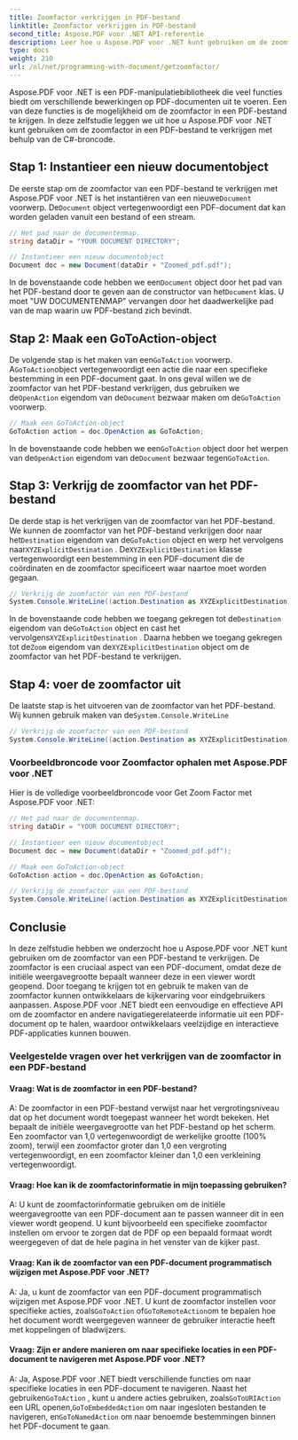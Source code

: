 ```yaml
---
title: Zoomfactor verkrijgen in PDF-bestand
linktitle: Zoomfactor verkrijgen in PDF-bestand
second_title: Aspose.PDF voor .NET API-referentie
description: Leer hoe u Aspose.PDF voor .NET kunt gebruiken om de zoomfactor in een PDF-bestand te krijgen met deze stapsgewijze handleiding.
type: docs
weight: 210
url: /nl/net/programming-with-document/getzoomfactor/
---
```

Aspose.PDF voor .NET is een PDF-manipulatiebibliotheek die veel functies biedt om verschillende bewerkingen op PDF-documenten uit te voeren. Een van deze functies is de mogelijkheid om de zoomfactor in een PDF-bestand te krijgen. In deze zelfstudie leggen we uit hoe u Aspose.PDF voor .NET kunt gebruiken om de zoomfactor in een PDF-bestand te verkrijgen met behulp van de C#-broncode.


## Stap 1: Instantieer een nieuw documentobject

 De eerste stap om de zoomfactor van een PDF-bestand te verkrijgen met Aspose.PDF voor .NET is het instantiëren van een nieuwe`Document` voorwerp. De`Document` object vertegenwoordigt een PDF-document dat kan worden geladen vanuit een bestand of een stream.

```csharp
// Het pad naar de documentenmap.
string dataDir = "YOUR DOCUMENT DIRECTORY";

// Instantieer een nieuw documentobject
Document doc = new Document(dataDir + "Zoomed_pdf.pdf");
```

 In de bovenstaande code hebben we een`Document` object door het pad van het PDF-bestand door te geven aan de constructor van het`Document` klas. U moet "UW DOCUMENTENMAP" vervangen door het daadwerkelijke pad van de map waarin uw PDF-bestand zich bevindt.

## Stap 2: Maak een GoToAction-object

 De volgende stap is het maken van een`GoToAction` voorwerp. A`GoToAction`object vertegenwoordigt een actie die naar een specifieke bestemming in een PDF-document gaat. In ons geval willen we de zoomfactor van het PDF-bestand verkrijgen, dus gebruiken we de`OpenAction` eigendom van de`Document` bezwaar maken om de`GoToAction` voorwerp.

```csharp
// Maak een GoToAction-object
GoToAction action = doc.OpenAction as GoToAction;
```

 In de bovenstaande code hebben we een`GoToAction` object door het werpen van de`OpenAction` eigendom van de`Document` bezwaar tegen`GoToAction`.

## Stap 3: Verkrijg de zoomfactor van het PDF-bestand

 De derde stap is het verkrijgen van de zoomfactor van het PDF-bestand. We kunnen de zoomfactor van het PDF-bestand verkrijgen door naar het`Destination` eigendom van de`GoToAction` object en werp het vervolgens naar`XYZExplicitDestination` . De`XYZExplicitDestination` klasse vertegenwoordigt een bestemming in een PDF-document die de coördinaten en de zoomfactor specificeert waar naartoe moet worden gegaan.

```csharp
// Verkrijg de zoomfactor van een PDF-bestand
System.Console.WriteLine((action.Destination as XYZExplicitDestination).Zoom); // Documentzoomwaarde;
```

 In de bovenstaande code hebben we toegang gekregen tot de`Destination` eigendom van de`GoToAction` object en cast het vervolgens`XYZExplicitDestination` . Daarna hebben we toegang gekregen tot de`Zoom` eigendom van de`XYZExplicitDestination` object om de zoomfactor van het PDF-bestand te verkrijgen.

## Stap 4: voer de zoomfactor uit

 De laatste stap is het uitvoeren van de zoomfactor van het PDF-bestand. Wij kunnen gebruik maken van de`System.Console.WriteLine`

```csharp
// Verkrijg de zoomfactor van een PDF-bestand
System.Console.WriteLine((action.Destination as XYZExplicitDestination).Zoom); // Documentzoomwaarde;
```        

### Voorbeeldbroncode voor Zoomfactor ophalen met Aspose.PDF voor .NET

Hier is de volledige voorbeeldbroncode voor Get Zoom Factor met Aspose.PDF voor .NET:

```csharp
// Het pad naar de documentenmap.
string dataDir = "YOUR DOCUMENT DIRECTORY";

// Instantieer een nieuw documentobject
Document doc = new Document(dataDir + "Zoomed_pdf.pdf");

// Maak een GoToAction-object
GoToAction action = doc.OpenAction as GoToAction;

// Verkrijg de zoomfactor van een PDF-bestand
System.Console.WriteLine((action.Destination as XYZExplicitDestination).Zoom); // Documentzoomwaarde;
```

## Conclusie

In deze zelfstudie hebben we onderzocht hoe u Aspose.PDF voor .NET kunt gebruiken om de zoomfactor van een PDF-bestand te verkrijgen. De zoomfactor is een cruciaal aspect van een PDF-document, omdat deze de initiële weergavegrootte bepaalt wanneer deze in een viewer wordt geopend. Door toegang te krijgen tot en gebruik te maken van de zoomfactor kunnen ontwikkelaars de kijkervaring voor eindgebruikers aanpassen. Aspose.PDF voor .NET biedt een eenvoudige en effectieve API om de zoomfactor en andere navigatiegerelateerde informatie uit een PDF-document op te halen, waardoor ontwikkelaars veelzijdige en interactieve PDF-applicaties kunnen bouwen.

### Veelgestelde vragen over het verkrijgen van de zoomfactor in een PDF-bestand

#### Vraag: Wat is de zoomfactor in een PDF-bestand?

A: De zoomfactor in een PDF-bestand verwijst naar het vergrotingsniveau dat op het document wordt toegepast wanneer het wordt bekeken. Het bepaalt de initiële weergavegrootte van het PDF-bestand op het scherm. Een zoomfactor van 1,0 vertegenwoordigt de werkelijke grootte (100% zoom), terwijl een zoomfactor groter dan 1,0 een vergroting vertegenwoordigt, en een zoomfactor kleiner dan 1,0 een verkleining vertegenwoordigt.

#### Vraag: Hoe kan ik de zoomfactorinformatie in mijn toepassing gebruiken?

A: U kunt de zoomfactorinformatie gebruiken om de initiële weergavegrootte van een PDF-document aan te passen wanneer dit in een viewer wordt geopend. U kunt bijvoorbeeld een specifieke zoomfactor instellen om ervoor te zorgen dat de PDF op een bepaald formaat wordt weergegeven of dat de hele pagina in het venster van de kijker past.

#### Vraag: Kan ik de zoomfactor van een PDF-document programmatisch wijzigen met Aspose.PDF voor .NET?

 A: Ja, u kunt de zoomfactor van een PDF-document programmatisch wijzigen met Aspose.PDF voor .NET. U kunt de zoomfactor instellen voor specifieke acties, zoals`GoToAction` of`GoToRemoteAction`om te bepalen hoe het document wordt weergegeven wanneer de gebruiker interactie heeft met koppelingen of bladwijzers.

#### Vraag: Zijn er andere manieren om naar specifieke locaties in een PDF-document te navigeren met Aspose.PDF voor .NET?

 A: Ja, Aspose.PDF voor .NET biedt verschillende functies om naar specifieke locaties in een PDF-document te navigeren. Naast het gebruiken`GoToAction` , kunt u andere acties gebruiken, zoals`GoToURIAction` een URL openen,`GoToEmbeddedAction` om naar ingesloten bestanden te navigeren, en`GoToNamedAction` om naar benoemde bestemmingen binnen het PDF-document te gaan.